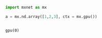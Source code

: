 ```python
import mxnet as mx

```


```python
a = mx.nd.array([1,2,3], ctx = mx.gpu())
```


```python

```




    gpu(0)




```python

```
